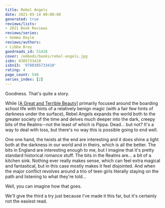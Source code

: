 ```yaml
---
title: Rebel Angels
date: 2021-05-14 00:00:00
generated: true
reviews/lists:
- 2021 Book Reviews
reviews/series:
- Gemma Doyle
reviews/authors:
- Libba Bray
goodreads_id: 51428
cover: /embeds/books/rebel-angels.jpg
isbn: 0385733410
isbn13: '9780385733410'
rating: 4
page_count: 548
series_index: [2]
---
```

Goodness. That's quite a story.  

While [[A Great and Terrible Beauty]]() primarily focused around the boarding school life with hints of a relatively benign magic (with a fair few hints of darkness under the surface), Rebel Angels expands the world both to the greater society of the time and delves much deeper into the dark, creepy bits of the Realms--not the least of which is Pippa. Dead... but not? It's a way to deal with loss, but there's no way this is possible going to end well.  

<!--more-->

One one hand, the twists at the end are interesting and it does shine a light both at the darkness in our world and in theirs, which is all the better. The bits in England are interesting enough to me, but I imagine that it's pretty standard historical romance stuff. The bits in the Realms are... a bit of a kitchen sink. Nothing ever really makes sense, which can feel extra magical and fantastical, but in this case mostly makes it feel disjointed. And when the major conflict revolves around a trio of teen girls literally staying on the path and listening to what they're told...  

Well, you can imagine how that goes.  

We'll give the third a try just because I've made it this far, but it's certainly not the easiest read.